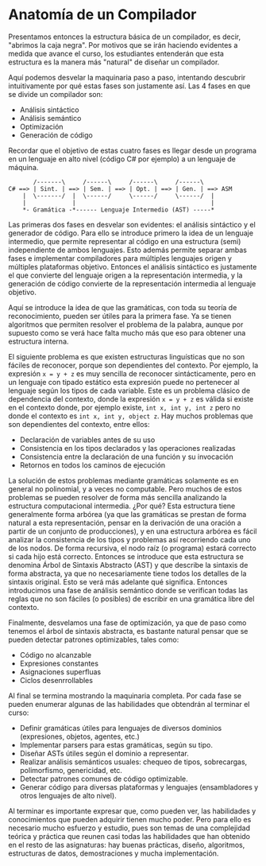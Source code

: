 # Anatomía de un Compilador

Presentamos entonces la estructura básica de un compilador, es decir, "abrimos la caja negra". Por motivos que se irán haciendo evidentes a medida que avance el curso, los estudiantes entenderán que esta estructura es la manera más "natural" de diseñar un compilador.

Aquí podemos desvelar la maquinaria paso a paso, intentando descubrir intuitivamente por qué estas fases son justamente así. Las 4 fases en que se divide un compilador son:

* Análisis sintáctico
* Análisis semántico
* Optimización
* Generación de código

Recordar que el objetivo de estas cuatro fases es llegar desde un programa en un lenguaje en alto nivel (código C# por ejemplo) a un lenguaje de máquina.

           /-------\     /------\     /------\     /------\
    C# ==> | Sint. | ==> | Sem. | ==> | Opt. | ==> | Gen. | ==> ASM
        |  \-------/  |  \------/     \------/     \------/  |
        |             |                                      |
        *- Gramática -*------ Lenguaje Intermedio (AST) -----*

Las primeras dos fases en desvelar son evidentes: el análisis sintáctico y el generador de código. Para ello se introduce primero la idea de un lenguaje intermedio, que permite representar al código en una estructura (semi) independiente de ambos lenguajes. Esto además permite separar ambas fases e implementar compiladores para múltiples lenguajes origen y múltiples plataformas objetivo. Entonces el análisis sintáctico es justamente el que convierte del lenguaje origen a la representación intermedia, y la generación de código convierte de la representación intermedia al lenguaje objetivo.

Aquí se introduce la idea de que las gramáticas, con toda su teoría de reconocimiento, pueden ser útiles para la primera fase. Ya se tienen algoritmos que permiten resolver el problema de la palabra, aunque por supuesto como se verá hace falta mucho más que eso para obtener una estructura interna.

El siguiente problema es que existen estructuras linguísticas que no son fáciles de reconocer, porque son dependientes del contexto. Por ejemplo, la expresión `x = y + z` es muy sencilla de reconocer sintácticamente, pero en un lenguaje con tipado estático esta expresión puede no pertenecer al lenguaje según los tipos de cada variable. Este es un problema clásico de dependencia del contexto, donde la expresión `x = y + z` es válida si existe en el contexto donde, por ejemplo existe, `int x, int y, int z` pero no donde el contexto es `int x, int y, object z`. Hay muchos problemas que son dependientes del contexto, entre ellos:

* Declaración de variables antes de su uso
* Consistencia en los tipos declarados y las operaciones realizadas
* Consistencia entre la declaración de una función y su invocación
* Retornos en todos los caminos de ejecución

La solución de estos problemas mediante gramáticas solamente es en general no polinomial, y a veces no computable. Pero muchos de estos problemas se pueden resolver de forma más sencilla analizando la estructura computacional intermedia. ¿Por qué? Esta estructura tiene generalmente forma arbórea (ya que las gramáticas se prestan de forma natural a esta representación, pensar en la derivación de una oración a partir de un conjunto de producciones), y en una estructura arbórea es fácil analizar la consistencia de los tipos y problemas así recorriendo cada uno de los nodos. De forma recursiva, el nodo raíz (o programa) estará correcto si cada hijo está correcto. Entonces se introduce que esta estructura se denomina Árbol de Sintaxis Abstracto (AST) y que describe la sintaxis de forma abstracta, ya que no necesariamente tiene todos los detalles de la sintaxis original. Esto se verá más adelante qué significa. Entonces introducimos una fase de análisis semántico donde se verifican todas las reglas que no son fáciles (o posibles) de escribir en una gramática libre del contexto.

Finalmente, desvelamos una fase de optimización, ya que de paso como tenemos el árbol de sintaxis abstracta, es bastante natural pensar que se pueden detectar patrones optimizables, tales como:

* Código no alcanzable
* Expresiones constantes
* Asignaciones superfluas
* Ciclos desenrrollables

Al final se termina mostrando la maquinaria completa. Por cada fase se pueden enumerar algunas de las habilidades que obtendrán al terminar el curso:

* Definir gramáticas útiles para lenguajes de diversos dominios (expresiones, objetos, agentes, etc.)
* Implementar parsers para estas gramáticas, según su tipo.
* Diseñar ASTs útiles según el dominio a representar.
* Realizar análisis semánticos usuales: chequeo de tipos, sobrecargas, polimorfismo, genericidad, etc.
* Detectar patrones comunes de código optimizable.
* Generar código para diversas plataformas y lenguajes (ensambladores y otros lenguajes de alto nivel).

Al terminar es importante expresar que, como pueden ver, las habilidades y conocimientos que pueden adquirir tienen mucho poder. Pero para ello es necesario mucho esfuerzo y estudio, pues son temas de una complejidad teórica y práctica que reunen casi todas las habilidades que han obtenido en el resto de las asignaturas: hay buenas prácticas, diseño, algoritmos, estructuras de datos, demostraciones y mucha implementación.
